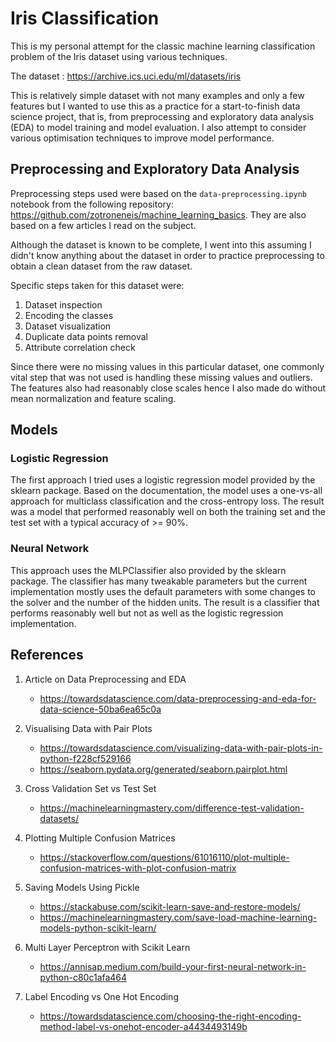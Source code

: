 # Iris Classification

This is my personal attempt for the classic machine learning classification problem of the Iris dataset using various techniques.

The dataset : https://archive.ics.uci.edu/ml/datasets/iris

This is relatively simple dataset with not many examples and only a few features but I wanted to use this as a practice for a start-to-finish data science project, that is, from preprocessing and exploratory data analysis (EDA) to model training and model evaluation. I also attempt to consider various optimisation techniques to improve model performance.

## Preprocessing and Exploratory Data Analysis

Preprocessing steps used were based on the `data-preprocessing.ipynb` notebook from the following repository: https://github.com/zotroneneis/machine_learning_basics. They are also based on a few articles I read on the subject.

Although the dataset is known to be complete, I went into this assuming I didn't know anything about the dataset in order to practice preprocessing to obtain a clean dataset from the raw dataset.

Specific steps taken for this dataset were:

1. Dataset inspection
2. Encoding the classes
3. Dataset visualization
4. Duplicate data points removal
5. Attribute correlation check

Since there were no missing values in this particular dataset, one commonly vital step that was not used is handling these missing values and outliers. The features also had reasonably close scales hence I also made do without mean normalization and feature scaling.

## Models

### Logistic Regression

The first approach I tried uses a logistic regression model provided by the sklearn package. Based on the documentation, the model uses a one-vs-all approach for multiclass classification and the cross-entropy loss. The result was a model that performed reasonably well on both the training set and the test set with a typical accuracy of >= 90%.

### Neural Network

This approach uses the MLPClassifier also provided by the sklearn package. The classifier has many tweakable parameters but the current implementation mostly uses the default parameters with some changes to the solver and the number of the hidden units. The result is a classifier that performs reasonably well but not as well as the logistic regression implementation.

## References

1. Article on Data Preprocessing and EDA

   - https://towardsdatascience.com/data-preprocessing-and-eda-for-data-science-50ba6ea65c0a

2. Visualising Data with Pair Plots

   - https://towardsdatascience.com/visualizing-data-with-pair-plots-in-python-f228cf529166
   - https://seaborn.pydata.org/generated/seaborn.pairplot.html

3. Cross Validation Set vs Test Set

   - https://machinelearningmastery.com/difference-test-validation-datasets/

4. Plotting Multiple Confusion Matrices

   - https://stackoverflow.com/questions/61016110/plot-multiple-confusion-matrices-with-plot-confusion-matrix

5. Saving Models Using Pickle

   - https://stackabuse.com/scikit-learn-save-and-restore-models/
   - https://machinelearningmastery.com/save-load-machine-learning-models-python-scikit-learn/

6. Multi Layer Perceptron with Scikit Learn

   - https://annisap.medium.com/build-your-first-neural-network-in-python-c80c1afa464

7. Label Encoding vs One Hot Encoding
   - https://towardsdatascience.com/choosing-the-right-encoding-method-label-vs-onehot-encoder-a4434493149b

